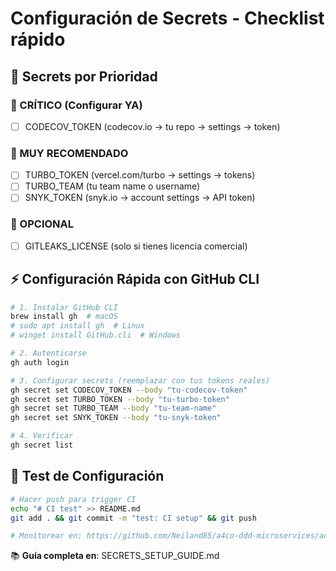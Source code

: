 # Configuración de Secrets - Checklist rápido

## 🔐 Secrets por Prioridad

### 🥇 CRÍTICO (Configurar YA)
- [ ] CODECOV_TOKEN (codecov.io → tu repo → settings → token)

### 🥈 MUY RECOMENDADO  
- [ ] TURBO_TOKEN (vercel.com/turbo → settings → tokens)
- [ ] TURBO_TEAM (tu team name o username)
- [ ] SNYK_TOKEN (snyk.io → account settings → API token)

### 🥉 OPCIONAL
- [ ] GITLEAKS_LICENSE (solo si tienes licencia comercial)

## ⚡ Configuración Rápida con GitHub CLI

```bash
# 1. Instalar GitHub CLI
brew install gh  # macOS
# sudo apt install gh  # Linux  
# winget install GitHub.cli  # Windows

# 2. Autenticarse
gh auth login

# 3. Configurar secrets (reemplazar con tus tokens reales)
gh secret set CODECOV_TOKEN --body "tu-codecov-token"
gh secret set TURBO_TOKEN --body "tu-turbo-token"
gh secret set TURBO_TEAM --body "tu-team-name"
gh secret set SNYK_TOKEN --body "tu-snyk-token"

# 4. Verificar
gh secret list
```

## 🧪 Test de Configuración

```bash
# Hacer push para trigger CI
echo "# CI test" >> README.md
git add . && git commit -m "test: CI setup" && git push

# Monitorear en: https://github.com/Neiland85/a4co-ddd-microservices/actions
```

📚 **Guía completa en**: SECRETS_SETUP_GUIDE.md
